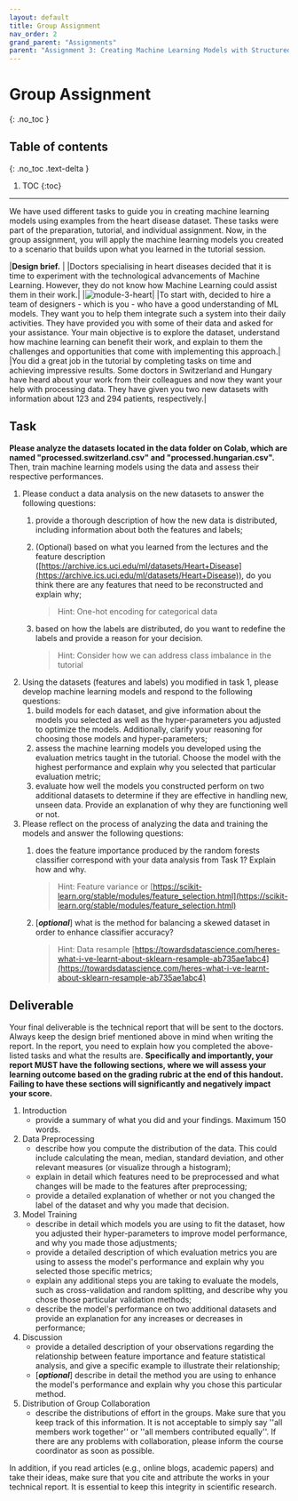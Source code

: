 ```yaml
---
layout: default
title: Group Assignment
nav_order: 2
grand_parent: "Assignments"
parent: "Assignment 3: Creating Machine Learning Models with Structured Data"
---
```


# Group Assignment
{: .no_toc }

## Table of contents
{: .no_toc .text-delta }

1. TOC
{:toc}
---

We have used different tasks to guide you in creating machine learning models using examples from the heart disease dataset. These tasks were part of the preparation, tutorial, and individual assignment. Now, in the group assignment, you will apply the machine learning models you created to a scenario that builds upon what you learned in the tutorial session.

|**Design brief.** |
|Doctors specialising in heart diseases decided that it is time to experiment with the technological advancements of Machine Learning. However, they do not know how Machine Learning could assist them in their work.|
|![module-3-heart]({{site.baseurl}}/assets/images/structured-data/heart.jpg)|
|To start with, decided to hire a team of designers - which is you - who have a good understanding of ML models. They want you to help them integrate such a system into their daily activities. They have provided you with some of their data and asked for your assistance. Your main objective is to explore the dataset, understand how machine learning can benefit their work, and explain to them the challenges and opportunities that come with implementing this approach.|
|You did a great job in the tutorial by completing tasks on time and achieving impressive results. Some doctors in Switzerland and Hungary have heard about your work from their colleagues and now they want your help with processing data. They have given you two new datasets with information about 123 and 294 patients, respectively.|

## Task
**Please analyze the datasets located in the data folder on Colab, which are named "processed.switzerland.csv" and "processed.hungarian.csv".** Then, train machine learning models using the data and assess their respective performances.

1. Please conduct a data analysis on the new datasets to answer the following questions:
   1. provide a thorough description of how the new data is distributed, including information about both the features and labels;
   2. (Optional) based on what you learned from the lectures and the feature description ([https://archive.ics.uci.edu/ml/datasets/Heart+Disease](https://archive.ics.uci.edu/ml/datasets/Heart+Disease)), do you think there are any features that need to be reconstructed and explain why;

      > Hint: One-hot encoding for categorical data
   3. based on how the labels are distributed, do you want to redefine the labels and provide a reason for your decision.

      > Hint: Consider how we can address class imbalance in the tutorial
2. Using the datasets (features and labels) you modified in task 1, please develop machine learning models and respond to the following questions:
   1. build models for each dataset, and give information about the models you selected as well as the hyper-parameters you adjusted to optimize the models. Additionally, clarify your reasoning for choosing those models and hyper-parameters;
   2. assess the machine learning models you developed using the evaluation metrics taught in the tutorial. Choose the model with the highest performance and explain why you selected that particular evaluation metric;
   3. evaluate how well the models you constructed perform on two additional datasets to determine if they are effective in handling new, unseen data. Provide an explanation of why they are functioning well or not.
3. Please reflect on the process of analyzing the data and training the models and answer the following questions:
   1. does the feature importance produced by the random forests classifier correspond with your data analysis from Task 1? Explain how and why.

      > Hint: Feature variance or [https://scikit-learn.org/stable/modules/feature_selection.html](https://scikit-learn.org/stable/modules/feature_selection.html)
    2. [***optional***] what is the method for balancing a skewed dataset in order to enhance classifier accuracy?

       > Hint: Data resample [https://towardsdatascience.com/heres-what-i-ve-learnt-about-sklearn-resample-ab735ae1abc4](https://towardsdatascience.com/heres-what-i-ve-learnt-about-sklearn-resample-ab735ae1abc4)

## Deliverable
Your final deliverable is the technical report that will be sent to the doctors. Always keep the design brief mentioned above in mind when writing the report. In the report, you need to explain how you completed the above-listed tasks and what the results are. **Specifically and importantly, your report MUST have the following sections, where we will assess your learning outcome based on the grading rubric at the end of this handout. Failing to have these sections will significantly and negatively impact your score.**

1. Introduction
   - provide a summary of what you did and your findings. Maximum 150 words.
2. Data Preprocessing
   - describe how you compute the distribution of the data. This could include calculating the mean, median, standard deviation, and other relevant measures (or visualize through a histogram);
   - explain in detail which features need to be preprocessed and what changes will be made to the features after preprocessing;
   - provide a detailed explanation of whether or not you changed the label of the dataset and why you made that decision.
3. Model Training
   - describe in detail which models you are using to fit the dataset, how you adjusted their hyper-parameters to improve model performance, and why you made those adjustments;
   - provide a detailed description of which evaluation metrics you are using to assess the model's performance and explain why you selected those specific metrics;
   - explain any additional steps you are taking to evaluate the models, such as cross-validation and random splitting, and describe why you chose those particular validation methods;
   - describe the model's performance on two additional datasets and provide an explanation for any increases or decreases in performance;
4. Discussion
   - provide a detailed description of your observations regarding the relationship between feature importance and feature statistical analysis, and give a specific example to illustrate their relationship;
   - [***optional***] describe in detail the method you are using to enhance the model's performance and explain why you chose this particular method.
5. Distribution of Group Collaboration
   - describe the distributions of effort in the groups. Make sure that you keep track of this information. It is not acceptable to simply say ''all members work together'' or ''all members contributed equally''. If there are any problems with collaboration, please inform the course coordinator as soon as possible.
  
In addition, if you read articles (e.g., online blogs, academic papers) and take their ideas, make sure that you cite and attribute the works in your technical report. It is essential to keep this integrity in scientific research.

 
